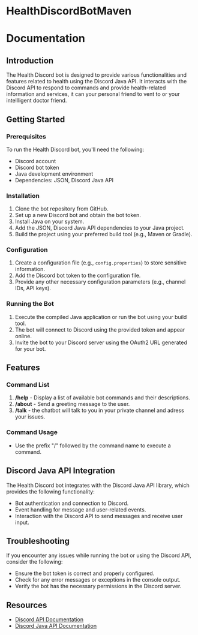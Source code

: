 # HealthDiscordBotMaven


# Documentation

## Introduction

The Health Discord bot is designed to provide various functionalities and features related to health using the Discord Java API. It interacts with the Discord API to respond to commands and provide health-related information and services, it can your personal friend to vent to or your intellligent doctor friend.

## Getting Started

### Prerequisites

To run the Health Discord bot, you'll need the following:

-   Discord account
-   Discord bot token
-   Java development environment
-   Dependencies: JSON, Discord Java API

### Installation

1.  Clone the bot repository from GitHub.
2.  Set up a new Discord bot and obtain the bot token.
3.  Install Java on your system.
4.  Add the JSON, Discord Java API dependencies to your Java project.
5.  Build the project using your preferred build tool (e.g., Maven or Gradle).

### Configuration

1.  Create a configuration file (e.g., `config.properties`) to store sensitive information.
2.  Add the Discord bot token to the configuration file.
3.  Provide any other necessary configuration parameters (e.g., channel IDs, API keys).

### Running the Bot

1.  Execute the compiled Java application or run the bot using your build tool.
2.  The bot will connect to Discord using the provided token and appear online.
3.  Invite the bot to your Discord server using the OAuth2 URL generated for your bot.

## Features

### Command List

1.  **/help** - Display a list of available bot commands and their descriptions.
2.  **/about** - Send a greeting message to the user.
3.  **/talk** - the chatbot will talk to you in your private channel and adress your issues.

### Command Usage

-   Use the prefix "/" followed by the command name to execute a command.

## Discord Java API Integration

The Health Discord bot integrates with the Discord Java API library, which provides the following functionality:

-   Bot authentication and connection to Discord.
-   Event handling for message and user-related events.
-   Interaction with the Discord API to send messages and receive user input.


## Troubleshooting

If you encounter any issues while running the bot or using the Discord API, consider the following:

-   Ensure the bot token is correct and properly configured.
-   Check for any error messages or exceptions in the console output.
-   Verify the bot has the necessary permissions in the Discord server.

## Resources

-   [Discord API Documentation](https://discord.com/developers/docs/intro)
-   [Discord Java API Documentation](https://github.com/DV8FromTheWorld/JDA/wiki)
